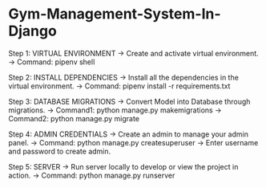 # Gym-Management-System-In-Django

Step 1: VIRTUAL ENVIRONMENT
        -> Create and activate virtual environment.
        -> Command: pipenv shell

Step 2: INSTALL DEPENDENCIES
        -> Install all the dependencies in the virtual environment.
        -> Command: pipenv install -r requirements.txt

Step 3: DATABASE MIGRATIONS
        -> Convert Model into Database through migrations.
        -> Command1: python manage.py makemigrations
        -> Command2: python manage.py migrate
        
Step 4: ADMIN CREDENTIALS
        -> Create an admin to manage your admin panel.
        -> Command: python manage.py createsuperuser
        -> Enter username and password to create admin.
        
        
 Step 5: SERVER 
         -> Run server locally to develop or view the project in action.
         -> Command: python manage.py runserver
         

